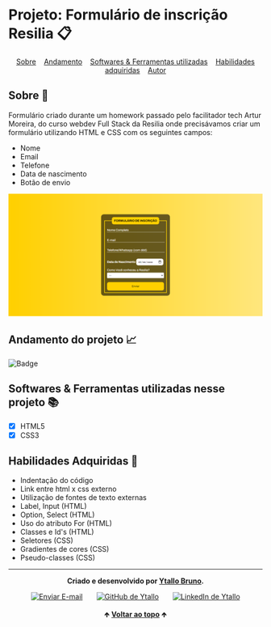   # Projeto: Formulário de inscrição Resilia 📋

<div id="inicio" align=center>
  <a href="#sobre">Sobre</a>&nbsp;&nbsp;&nbsp;
  <a href="#andamento">Andamento</a>&nbsp;&nbsp;&nbsp;
  <a href="#linguagens">Softwares & Ferramentas utilizadas</a>&nbsp;&nbsp;&nbsp;
  <a href="#habilidades">Habilidades adquiridas</a>&nbsp;&nbsp;&nbsp;
  <a href="#autor">Autor</a>
</div>

<h2 id="sobre">Sobre 🔎</h2>
<p>Formulário criado durante um homework passado pelo facilitador tech Artur Moreira, do curso webdev Full Stack da Resilia onde precisávamos criar um formulário utilizando HTML e CSS com os seguintes campos: 

* Nome
* Email
* Telefone
* Data de nascimento
* Botão de envio
</p>

<img src="./printFormulario.png" alt="imagem da tela dor formulário">

<h2 id="andamento">Andamento do projeto 📈</h2>

![Badge](https://img.shields.io/website?down_message=offline&label=status&style=for-the-badge&up_color=g&up_message=concluido&url=https%3A%2F%2Fytallobruno.github.io%2Fprojetofinalmodulo1resilia%2F)

<h2 id="linguagens">Softwares & Ferramentas utilizadas nesse projeto 📚</h2>

- [x] HTML5
- [x] CSS3

<h2 id="habilidades">Habilidades Adquiridas 📝</h2>

- Indentação do código
- Link entre html x css externo
- Utilização de fontes de texto externas
- Label, Input (HTML)
- Option, Select (HTML)
- Uso do atributo For (HTML)
- Classes e Id's (HTML)
- Seletores (CSS)
- Gradientes de cores (CSS)
- Pseudo-classes (CSS)

<hr>

<div id="autor" align="center">
  
  **Criado e desenvolvido por [Ytallo Bruno](https://www.linkedin.com/in/ytallobruno/).**
  
 <div align="center"> 
  <a href="mailto:ytallobruno@hotmail.com"><img src="https://cdn-icons-png.flaticon.com/512/2525/2525737.png" height="40em" title="Enviar E-mail"></a>
   &nbsp;&nbsp;&nbsp;&nbsp;&nbsp;
  <a href="https://github.com/ytallobruno" target="_blank"><img src="https://cdn-icons-png.flaticon.com/512/733/733553.png" height="40em" title="GitHub de Ytallo"></a>
   &nbsp;&nbsp;&nbsp;&nbsp;&nbsp;
  <a href="https://www.linkedin.com/in/ytallobruno/" target="_blank"><img src="https://cdn-icons-png.flaticon.com/512/145/145807.png" height="40em" title="LinkedIn de Ytallo"></a>
  </div>
</div>

<br>

<div align="center">
  &#129145;&nbsp;<a href="#inicio"><strong>Voltar ao topo</strong></a>&nbsp;&#129145;
</div>
